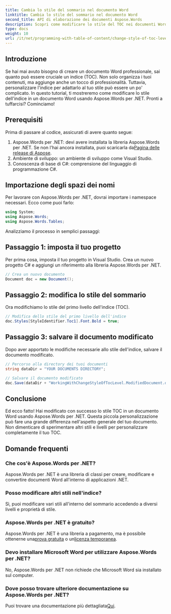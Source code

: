 ```yaml
---
title: Cambia lo stile del sommario nel documento Word
linktitle: Cambia lo stile del sommario nel documento Word
second_title: API di elaborazione dei documenti Aspose.Words
description: Scopri come modificare lo stile del TOC nei documenti Word usando Aspose.Words per .NET con questa guida passo-passo. Personalizza il tuo TOC senza sforzo.
type: docs
weight: 10
url: /it/net/programming-with-table-of-content/change-style-of-toc-level/
---
```

## Introduzione

Se hai mai avuto bisogno di creare un documento Word professionale, sai quanto può essere cruciale un indice (TOC). Non solo organizza i tuoi contenuti, ma aggiunge anche un tocco di professionalità. Tuttavia, personalizzare l'indice per adattarlo al tuo stile può essere un po' complicato. In questo tutorial, ti mostreremo come modificare lo stile dell'indice in un documento Word usando Aspose.Words per .NET. Pronti a tuffarcisi? Cominciamo!

## Prerequisiti

Prima di passare al codice, assicurati di avere quanto segue:

1.  Aspose.Words per .NET: devi avere installata la libreria Aspose.Words per .NET. Se non l'hai ancora installata, puoi scaricarla da[Pagina delle release di Aspose](https://releases.aspose.com/words/net/).
2. Ambiente di sviluppo: un ambiente di sviluppo come Visual Studio.
3. Conoscenza di base di C#: comprensione del linguaggio di programmazione C#.

## Importazione degli spazi dei nomi

Per lavorare con Aspose.Words per .NET, dovrai importare i namespace necessari. Ecco come puoi farlo:

```csharp
using System;
using Aspose.Words;
using Aspose.Words.Tables;
```

Analizziamo il processo in semplici passaggi:

## Passaggio 1: imposta il tuo progetto

Per prima cosa, imposta il tuo progetto in Visual Studio. Crea un nuovo progetto C# e aggiungi un riferimento alla libreria Aspose.Words per .NET.

```csharp
// Crea un nuovo documento
Document doc = new Document();
```

## Passaggio 2: modifica lo stile del sommario

Ora modifichiamo lo stile del primo livello dell'indice (TOC).

```csharp
// Modifica dello stile del primo livello dell'indice
doc.Styles[StyleIdentifier.Toc1].Font.Bold = true;
```

## Passaggio 3: salvare il documento modificato

Dopo aver apportato le modifiche necessarie allo stile dell'indice, salvare il documento modificato.

```csharp
// Percorso alla directory dei tuoi documenti
string dataDir = "YOUR DOCUMENTS DIRECTORY";

// Salvare il documento modificato
doc.Save(dataDir + "WorkingWithChangeStyleOfTocLevel.ModifiedDocument.docx");
```

## Conclusione

Ed ecco fatto! Hai modificato con successo lo stile TOC in un documento Word usando Aspose.Words per .NET. Questa piccola personalizzazione può fare una grande differenza nell'aspetto generale del tuo documento. Non dimenticare di sperimentare altri stili e livelli per personalizzare completamente il tuo TOC.

## Domande frequenti

### Che cos'è Aspose.Words per .NET?
Aspose.Words per .NET è una libreria di classi per creare, modificare e convertire documenti Word all'interno di applicazioni .NET.

### Posso modificare altri stili nell'indice?
Sì, puoi modificare vari stili all'interno del sommario accedendo a diversi livelli e proprietà di stile.

### Aspose.Words per .NET è gratuito?
 Aspose.Words per .NET è una libreria a pagamento, ma è possibile ottenerne una[prova gratuita](https://releases.aspose.com/) o un[licenza temporanea](https://purchase.aspose.com/temporary-license/).

### Devo installare Microsoft Word per utilizzare Aspose.Words per .NET?
No, Aspose.Words per .NET non richiede che Microsoft Word sia installato sul computer.

### Dove posso trovare ulteriore documentazione su Aspose.Words per .NET?
 Puoi trovare una documentazione più dettagliata[Qui](https://reference.aspose.com/words/net/).